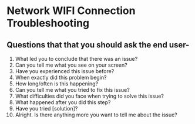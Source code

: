  # Network WIFI Connection Troubleshooting
## Questions that  that you should ask the end user-
1. What led you to conclude that there was an issue?
2. Can you tell me what you see on your screen?
3. Have you experienced this issue before?
4. When exactly did this problem begin?
5. How long/often is this happening?
6. Can you tell me what you tried to fix this issue?
7. What difficulties did you face when trying to solve this issue?
8. What happened after you did this step?
9. Have you tried [solution]?
10. Alright. Is there anything more you want to tell me about the issue?
